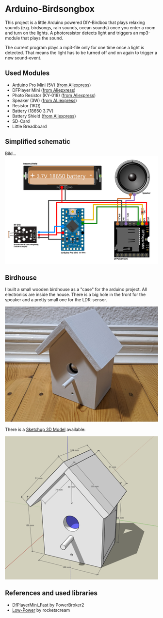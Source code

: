 # Arduino-Birdsongbox

This project is a little Arduino powered DIY-Birdbox that plays relaxing sounds (e.g. birdsongs, rain sounds, ocean sounds) once you enter a room and turn on the lights. A photoresistor detects light and triggers an mp3-module that plays the sound.

The current program plays a mp3-file only for one time once a light is detected. That means the light has to be turned off and on again to trigger a new sound-event.

## Used Modules
- Arduino Pro Mini (5V) ([from Aliexpress](https://www.aliexpress.com/item/1005005682257328.html?spm=a2g0o.order_list.order_list_main.43.33761802lrz29v))
- DFPlayer Mini ([from Aliepxress](https://www.aliexpress.com/item/1005005656568976.html?spm=a2g0o.order_list.order_list_main.94.33761802lrz29v))
- Photo Resistor (KY-018) ([from Aliexpress](https://www.aliexpress.com/item/32820189174.html?spm=a2g0o.order_list.order_list_main.48.33761802lrz29v))
- Speaker (3W) ([from ALiexpress](https://www.aliexpress.com/item/1005005699690954.html?spm=a2g0o.order_list.order_list_main.98.1f331802L8Zf65))
- Resistor (1KΩ)
- Battery (18650 3.7V)
- Battery Shield ([from Aliexpress](https://www.aliexpress.com/item/1005007052223730.html?spm=a2g0o.order_list.order_list_main.33.33761802lrz29v))
- SD-Card
- Little Breadboard

## Simplified schematic
Bild...
![](https://github.com/sanchopansen/Arduino-Birdsongbox/blob/b55efcbf96f68ed82781ca9670482a5de9a27ee4/schematic/birdsongbox_simple_schematic.png)

## Birdhouse
I built a small wooden birdhouse as a "case" for the arduino project. All electronics are inside the house. There is a big hole in the front for the speaker and a pretty small one for the LDR-sensor.

![](https://github.com/sanchopansen/Arduino-Birdsongbox/blob/bf54da6a8fc876d26d508ed0c24a10647eb99b33/pictures/pic1.jpeg)

There is a [Sketchup 3D Model](https://app.sketchup.com/share/tc/europe/pDmHIHXdnNE?stoken=lQ4t4gSU8HMbl9oz2908T24pAfAkvAikkbDwahcQJXhCgqBh8PKOoobSniSJDw6E&source=web!) available:

![](https://github.com/sanchopansen/Arduino-Birdsongbox/blob/02a27dd52c7891c56a3dc949c97e2f10bf2a3a6f/pictures/sketchup_model.png)



## References and used libraries
- [DfPlayerMini_Fast](https://github.com/PowerBroker2/DFPlayerMini_Fast) by PowerBroker2
- [Low-Power](https://github.com/rocketscream/Low-Power/tree/master) by rocketscream



